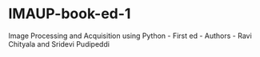 # IMAUP-book-ed-1
Image Processing and Acquisition using Python - First ed - Authors - Ravi Chityala and Sridevi Pudipeddi
